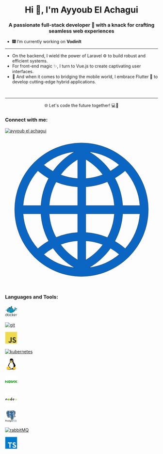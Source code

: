 <h1 align="center">Hi 👋, I'm Ayyoub El Achagui</h1>
<h3 align="center">A passionate full-stack developer 🚀 with a knack for crafting seamless web experiences</h3>

- 🎆 I’m currently working on **VodinIt**

<hr>

- On the backend, I wield the power of Laravel ⚙️ to build robust and efficient systems.
- For front-end magic ✨, I turn to Vue.js to create captivating user interfaces.
- 🎨 And when it comes to bridging the mobile world, I embrace Flutter 📱 to develop cutting-edge hybrid applications.
<br>
<hr>
<p align='center'>🌐 Let's code the future together! 💻🌟</p>

<h3 align="left">Connect with me:</h3>
<p align="left">
<a href="https://www.linkedin.com/in/ayyoub-elachagui-39922a194/" target="blank"><img align="center" src="https://raw.githubusercontent.com/rahuldkjain/github-profile-readme-generator/master/src/images/icons/Social/linked-in-alt.svg" alt="ayyoub el achagui" height="30" width="40" /></a>
<a href="https://discord.gg/ROCO285#7016" target="blank">
<svg viewBox="0 0 1024 1024" class="icon" version="1.1" xmlns="http://www.w3.org/2000/svg" fill="#000000" stroke="#000000"><g id="SVGRepo_bgCarrier" stroke-width="0"></g><g id="SVGRepo_tracerCarrier" stroke-linecap="round" stroke-linejoin="round"></g><g id="SVGRepo_iconCarrier"><path d="M372.288 745.792a394.048 394.048 0 0 0 113.728 102.848v-127.744a390.08 390.08 0 0 0-113.728 24.896z m-51.584 24.192a392.96 392.96 0 0 0-60.16 41.6h-1.28a390.336 390.336 0 0 0 205.696 89.6 450.24 450.24 0 0 1-144.256-131.2z m-24.704-230.016c3.968 56.768 20.096 110.208 45.696 157.696a445.696 445.696 0 0 1 144.32-32.896v-124.8h-190.08z m-56.128 0H120.96a390.4 390.4 0 0 0 98.56 233.024c22.208-19.2 46.272-36.224 71.808-50.752a445.312 445.312 0 0 1-51.456-182.272z m445.824 158.784c25.984-47.808 42.24-101.568 46.336-158.72H540.992v124.864c51.072 3.2 99.776 14.976 144.704 33.92z m50.24 24.96c24.448 14.08 47.552 30.464 68.928 48.896a390.4 390.4 0 0 0 98.176-232.576h-114.88a445.312 445.312 0 0 1-52.224 183.68z m-194.944 125.44a394.048 394.048 0 0 0 113.92-102.4 389.888 389.888 0 0 0-113.92-25.728v128.192z m23.104 51.392a390.4 390.4 0 0 0 200.704-88.96h-0.512a392.96 392.96 0 0 0-57.92-40.32 450.24 450.24 0 0 1-142.272 129.28zM341.76 326.144a389.632 389.632 0 0 0-45.76 157.824h190.016V358.976a445.696 445.696 0 0 1-144.256-32.768z m-50.368-24.576a449.216 449.216 0 0 1-71.808-50.56 390.4 390.4 0 0 0-98.56 232.96h118.848a445.312 445.312 0 0 1 51.52-182.4z m194.56-126.208A394.048 394.048 0 0 0 372.48 278.016a390.08 390.08 0 0 0 113.536 24.768V175.36z m-20.992-52.544a390.272 390.272 0 0 0-205.312 89.152h0.512c18.88 15.872 39.168 29.888 60.608 41.92a450.24 450.24 0 0 1 144.192-131.072z m189.76 154.048a394.048 394.048 0 0 0-113.728-102.08v127.808a389.952 389.952 0 0 0 113.728-25.728z m51.392-24.576a392.96 392.96 0 0 0 57.856-40.32h0.384A390.336 390.336 0 0 0 564.16 123.52a450.24 450.24 0 0 1 141.952 128.832z m25.92 231.68a389.632 389.632 0 0 0-46.528-159.168 445.568 445.568 0 0 1-144.512 33.92v125.248h191.04z m56.128 0h114.88a390.4 390.4 0 0 0-98.56-232.96 449.28 449.28 0 0 1-68.736 48.896c29.824 55.424 48.32 117.76 52.416 184.128zM512 960A448 448 0 1 1 512 64a448 448 0 0 1 0 896z" fill="#0a66c2"></path></g></svg>
</a>
</p>

<h3 align="left">Languages and Tools:</h3>
<p align="left"> 
<a href="https://www.docker.com/" target="_blank" rel="noreferrer"> 
<img src="https://raw.githubusercontent.com/devicons/devicon/master/icons/docker/docker-original-wordmark.svg" alt="docker" width="40" height="40"/> </a> 

<a href="https://git-scm.com/" target="_blank" rel="noreferrer"> <img src="https://www.vectorlogo.zone/logos/git-scm/git-scm-icon.svg" alt="git" width="40" height="40"/> </a> 

<a href="https://developer.mozilla.org/en-US/docs/Web/JavaScript" target="_blank" rel="noreferrer"> <img src="https://raw.githubusercontent.com/devicons/devicon/master/icons/javascript/javascript-original.svg" alt="javascript" width="40" height="40"/> </a> 

<a href="https://kubernetes.io" target="_blank" rel="noreferrer"> <img src="https://www.vectorlogo.zone/logos/kubernetes/kubernetes-icon.svg" alt="kubernetes" width="40" height="40"/> </a> 

<a href="https://www.linux.org/" target="_blank" rel="noreferrer"> <img src="https://raw.githubusercontent.com/devicons/devicon/master/icons/linux/linux-original.svg" alt="linux" width="40" height="40"/> </a> 

<a href="https://www.nginx.com" target="_blank" rel="noreferrer"> <img src="https://raw.githubusercontent.com/devicons/devicon/master/icons/nginx/nginx-original.svg" alt="nginx" width="40" height="40"/> </a> 

<a href="https://nodejs.org" target="_blank" rel="noreferrer"> <img src="https://raw.githubusercontent.com/devicons/devicon/master/icons/nodejs/nodejs-original-wordmark.svg" alt="nodejs" width="40" height="40"/> </a> 

<a href="https://www.postgresql.org" target="_blank" rel="noreferrer"> <img src="https://raw.githubusercontent.com/devicons/devicon/master/icons/postgresql/postgresql-original-wordmark.svg" alt="postgresql" width="40" height="40"/> </a> 

<a href="https://www.rabbitmq.com" target="_blank" rel="noreferrer"> <img src="https://www.vectorlogo.zone/logos/rabbitmq/rabbitmq-icon.svg" alt="rabbitMQ" width="40" height="40"/> </a> 

<a href="https://www.typescriptlang.org/" target="_blank" rel="noreferrer"> <img src="https://raw.githubusercontent.com/devicons/devicon/master/icons/typescript/typescript-original.svg" alt="typescript" width="40" height="40"/> </a> </p>
